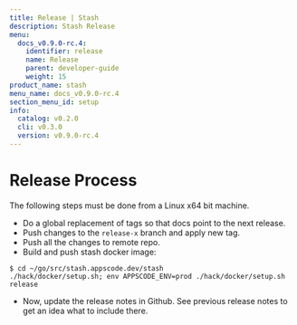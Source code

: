 ```yaml
---
title: Release | Stash
description: Stash Release
menu:
  docs_v0.9.0-rc.4:
    identifier: release
    name: Release
    parent: developer-guide
    weight: 15
product_name: stash
menu_name: docs_v0.9.0-rc.4
section_menu_id: setup
info:
  catalog: v0.2.0
  cli: v0.3.0
  version: v0.9.0-rc.4
---
```


# Release Process

The following steps must be done from a Linux x64 bit machine.

- Do a global replacement of tags so that docs point to the next release.
- Push changes to the `release-x` branch and apply new tag.
- Push all the changes to remote repo.
- Build and push stash docker image:
```console
$ cd ~/go/src/stash.appscode.dev/stash
./hack/docker/setup.sh; env APPSCODE_ENV=prod ./hack/docker/setup.sh release
```

- Now, update the release notes in Github. See previous release notes to get an idea what to include there.
